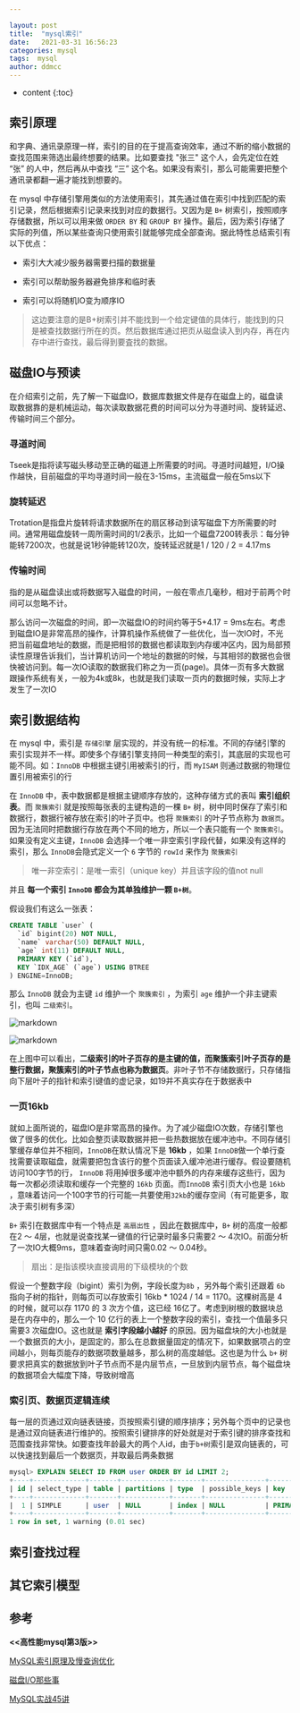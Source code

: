 ```yaml
---

layout: post
title:  "mysql索引"
date:   2021-03-31 16:56:23
categories: mysql
tags:  mysql
author: ddmcc
---
```


* content
{:toc}





## 索引原理

和字典、通讯录原理一样，索引的目的在于提高查询效率，通过不断的缩小数据的查找范围来筛选出最终想要的结果。比如要查找 "张三" 这个人，会先定位在姓 “张” 的人中，然后再从中查找 “三” 这个名。如果没有索引，那么可能需要把整个通讯录都翻一遍才能找到想要的。

在 mysql 中存储引擎用类似的方法使用索引，其先通过值在索引中找到匹配的索引记录，然后根据索引记录来找到对应的数据行。又因为是 `B+` 树索引，按照顺序存储数据，所以可以用来做 `ORDER BY` 和 `GROUP BY` 操作。最后，因为索引存储了实际的列值，所以某些查询只使用索引就能够完成全部查询。据此特性总结索引有以下优点：

- 索引大大减少服务器需要扫描的数据量

- 索引可以帮助服务器避免排序和临时表

- 索引可以将随机IO变为顺序IO

  

> 这边要注意的是B+树索引并不能找到一个给定键值的具体行，能找到的只是被查找数据行所在的页。然后数据库通过把页从磁盘读入到内存，再在内存中进行查找，最后得到要査找的数据。



## 磁盘IO与预读

在介绍索引之前，先了解一下磁盘IO，数据库数据文件是存在磁盘上的，磁盘读取数据靠的是机械运动，每次读取数据花费的时间可以分为寻道时间、旋转延迟、传输时间三个部分。

### **寻道时间**

Tseek是指将读写磁头移动至正确的磁道上所需要的时间。寻道时间越短，I/O操作越快，目前磁盘的平均寻道时间一般在3-15ms，主流磁盘一般在5ms以下

### **旋转延迟**

Trotation是指盘片旋转将请求数据所在的扇区移动到读写磁盘下方所需要的时间。通常用磁盘旋转一周所需时间的1/2表示，比如一个磁盘7200转表示：每分钟能转7200次，也就是说1秒钟能转120次，旋转延迟就是1 / 120 / 2 = 4.17ms

### **传输时间**

指的是从磁盘读出或将数据写入磁盘的时间，一般在零点几毫秒，相对于前两个时间可以忽略不计。



那么访问一次磁盘的时间，即一次磁盘IO的时间约等于5+4.17 = 9ms左右。考虑到磁盘IO是非常高昂的操作，计算机操作系统做了一些优化，当一次IO时，不光把当前磁盘地址的数据，而是把相邻的数据也都读取到内存缓冲区内，因为局部预读性原理告诉我们，当计算机访问一个地址的数据的时候，与其相邻的数据也会很快被访问到。每一次IO读取的数据我们称之为一页(page)。具体一页有多大数据跟操作系统有关，一般为4k或8k，也就是我们读取一页内的数据时候，实际上才发生了一次IO



## 索引数据结构  [](数据库引擎可用的数据结构比较)

在 mysql 中，索引是 `存储引擎` 层实现的，并没有统一的标准。不同的存储引擎的索引实现并不一样。即使多个存储引擎支持同一种类型的索引，其底层的实现也可能不同。如：`InnoDB` 中根据主键引用被索引的行，而 `MyISAM` 则通过数据的物理位置引用被索引的行



在 `InnoDB` 中，表中数据都是根据主键顺序存放的，这种存储方式的表叫 **索引组织表**。而 `聚簇索引` 就是按照每张表的主键构造的一棵 `B+` 树，树中同时保存了索引和数据行，数据行被存放在索引的叶子页中。也将 `聚簇索引` 的叶子节点称为 `数据页`。因为无法同时把数据行存放在两个不同的地方，所以一个表只能有一个 `聚簇索引`。如果没有定义主键，`InnoDB` 会选择一个唯一非空索引字段代替，如果没有这样的索引，那么 `InnoDB`会隐式定义一个 `6` 字节的 `rowId` 来作为 `聚簇索引`



> 唯一非空索引：是唯一索引（unique key）并且该字段的值not null



并且 **每一个索引 `InnoDB` 都会为其单独维护一颗 `B+树`**。



假设我们有这么一张表：

```sql
CREATE TABLE `user` (
  `id` bigint(20) NOT NULL,
  `name` varchar(50) DEFAULT NULL,
  `age` int(11) DEFAULT NULL,
  PRIMARY KEY (`id`),
  KEY `IDX_AGE` (`age`) USING BTREE
) ENGINE=InnoDB;
```



那么 `InnoDB` 就会为主键 `id` 维护一个 `聚簇索引` ，为索引 `age` 维护一个非主键索引，也叫 `二级索引`。



![markdown](https://ddmcc-1255635056.file.myqcloud.com/8c6a15ad-cbe5-4489-8def-479b9f84416f.png)



![markdown](https://ddmcc-1255635056.file.myqcloud.com/0c60cc55-8414-428b-8325-08f650b8ce83.png)



在上图中可以看出，**二级索引的叶子页存的是主键的值，而聚簇索引叶子页存的是整行数据，聚簇索引的叶子节点也称为数据页**。非叶子节不存储数据行，只存储指向下层叶子的指针和索引键值的虚记录，如19并不真实存在于数据表中



### **一页16kb**

就如上面所说的，磁盘IO是非常高昂的操作。为了减少磁盘IO次数，存储引擎也做了很多的优化。比如会整页读取数据并把一些热数据放在缓冲池中。不同存储引擎缓存单位并不相同，`InnoDB`在默认情况下是 **16kb** ，如果 `InnoDB`做一个单行查找需要读取磁盘，就需要把包含该行的整个页面读入缓冲池进行缓存。假设要随机访问100字节的行， `InnoDB` 将用掉很多缓冲池中额外的内存来缓存这些行，因为每一次都必须读取和缓存一个完整的 `16kb` 页面。而`InnoDB` 索引页大小也是 `16kb` ，意味着访问一个100字节的行可能一共要使用`32kb`的缓存空间（有可能更多，取决于索引树有多深） 



`B+` 索引在数据库中有一个特点是 `高扇出性` ，因此在数据库中，`B+` 树的高度一般都在2 ～ 4层，也就是说查找某一键值的行记录时最多只需要2 ～ 4次IO。前面分析了一次IO大概9ms，意味着查询时间只需0.02 ～ 0.04秒。

> 扇出：是指该模块直接调用的下级模块的个数



假设一个整数字段（bigint）索引为例，字段长度为`8b` ，另外每个索引还跟着 `6b` 指向子树的指针，则每页可以存放索引 16kb * 1024 / 14 = 1170。这棵树高是 4 的时候，就可以存 1170 的 3 次方个值，这已经 16亿了。考虑到树根的数据块总是在内存中的，那么一个 10 亿行的表上一个整数字段的索引，查找一个值最多只需要3 次磁盘IO。这也就是 **索引字段越小越好** 的原因。因为磁盘块的大小也就是一个数据页的大小，是固定的，那么在总数据量固定的情况下，如果数据项占的空间越小，则每页能存的数据项数量越多，那么树的高度越低。这也是为什么 `b+` 树要求把真实的数据放到叶子节点而不是内层节点，一旦放到内层节点，每个磁盘块的数据项会大幅度下降，导致树增高



### **索引页、数据页逻辑连续**

每一层的页通过双向链表链接，页按照索引键的顺序排序；另外每个页中的记录也是通过双向链表进行维护的。按照索引键排序的好处就是对于索引键的排序查找和范围查找非常快。如要查找年龄最大的两个人id，由于`b+树`索引是双向链表的，可以快速找到最后一个数据页，并取最后两条数据



```sql
mysql> EXPLAIN SELECT ID FROM user ORDER BY id LIMIT 2;
+----+-------------+-------+------------+-------+---------------+---------+---------+------+------+----------+-------------+
| id | select_type | table | partitions | type  | possible_keys | key     | key_len | ref  | rows | filtered | Extra       |
+----+-------------+-------+------------+-------+---------------+---------+---------+------+------+----------+-------------+
|  1 | SIMPLE      | user  | NULL       | index | NULL          | PRIMARY | 8       | NULL |    2 |   100.00 | Using index |
+----+-------------+-------+------------+-------+---------------+---------+---------+------+------+----------+-------------+
1 row in set, 1 warning (0.01 sec)
```







## 索引查找过程





## 其它索引模型





## 参考

**<<高性能mysql第3版>>**

[MySQL索引原理及慢查询优化](https://tech.meituan.com/2014/06/30/mysql-index.html)

[磁盘I/O那些事](https://tech.meituan.com/2017/05/19/about-desk-io.html)

[MySQL实战45讲](https://time.geekbang.org/column/intro/139)